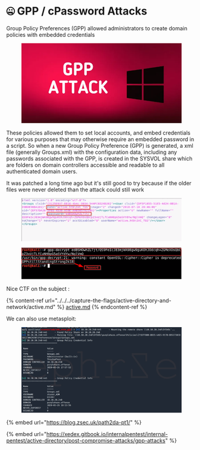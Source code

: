 # 🤐 GPP / cPassword Attacks

Group Policy Preferences (GPP) allowed administrators to create domain policies with embedded credentials

<figure><img src="../../../.gitbook/assets/image (10) (1) (1) (1) (1) (1).png" alt=""><figcaption></figcaption></figure>

These policies allowed them to set local accounts, and embed credentials for various purposes that may otherwise require an embedded password in a script. So when a new Group Policy Preference (GPP) is generated, a xml file (generally Groups.xml) with the configuration data, including any passwords associated with the GPP, is created in the SYSVOL share which are folders on domain controllers accessible and readable to all authenticated domain users.

It was patched a long time ago but it's still good to try because if the older files were never deleted than the attack could still work

<figure><img src="../../../.gitbook/assets/image (12) (1) (1) (1) (1).png" alt=""><figcaption></figcaption></figure>

<figure><img src="../../../.gitbook/assets/image (11) (1) (1) (1) (1) (1).png" alt=""><figcaption></figcaption></figure>

Nice CTF on the subject :

{% content-ref url="../../../capture-the-flags/active-directory-and-network/active.md" %}
[active.md](../../../capture-the-flags/active-directory-and-network/active.md)
{% endcontent-ref %}

We can also use metasploit:

<figure><img src="../../../.gitbook/assets/image (13) (1) (1).png" alt=""><figcaption></figcaption></figure>

{% embed url="https://blog.zsec.uk/path2da-pt1/" %}

{% embed url="https://xedex.gitbook.io/internalpentest/internal-pentest/active-directory/post-compromise-attacks/gpp-attacks" %}
